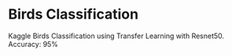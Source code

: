 # Birds  Classification
Kaggle Birds Classification using Transfer Learning with Resnet50. 
Accuracy: 95%
